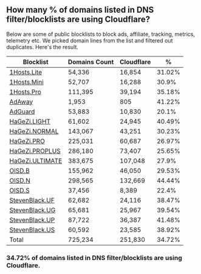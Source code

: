 ## How many % of domains listed in DNS filter/blocklists are using Cloudflare?


Below are some of public blocklists to block ads, affiliate, tracking, metrics, telemetry etc.
We picked domain lines from the list and filtered out duplicates.
Here's the result.


| Blocklist | Domains Count | Cloudflare | % |
| --- | --- | --- | --- |
| [1Hosts.Lite](https://raw.githubusercontent.com/badmojr/1Hosts/master/Lite/hosts.win) | 54,336 | 16,854 | 31.02% |
| [1Hosts.Mini](https://raw.githubusercontent.com/badmojr/1Hosts/master/mini/hosts.win) | 52,707 | 16,288 | 30.9% |
| [1Hosts.Pro](https://raw.githubusercontent.com/badmojr/1Hosts/master/Pro/hosts.win) | 111,395 | 39,194 | 35.18% |
| [AdAway](https://raw.githubusercontent.com/AdAway/adaway.github.io/master/hosts.txt) | 1,953 | 805 | 41.22% |
| [AdGuard](https://adguardteam.github.io/AdGuardSDNSFilter/Filters/filter.txt) | 53,883 | 10,830 | 20.1% |
| [HaGeZi.LIGHT](https://raw.githubusercontent.com/hagezi/dns-blocklists/main/hosts/light.txt) | 61,602 | 24,945 | 40.49% |
| [HaGeZi.NORMAL](https://raw.githubusercontent.com/hagezi/dns-blocklists/main/hosts/multi.txt) | 143,067 | 43,251 | 30.23% |
| [HaGeZi.PRO](https://raw.githubusercontent.com/hagezi/dns-blocklists/main/hosts/pro.txt) | 225,031 | 60,687 | 26.97% |
| [HaGeZi.PROPLUS](https://raw.githubusercontent.com/hagezi/dns-blocklists/main/hosts/pro.plus.txt) | 286,180 | 73,407 | 25.65% |
| [HaGeZi.ULTIMATE](https://raw.githubusercontent.com/hagezi/dns-blocklists/main/hosts/ultimate.txt) | 383,675 | 107,048 | 27.9% |
| [OISD.B](https://big.oisd.nl/dnsmasq) | 155,962 | 46,050 | 29.53% |
| [OISD.N](https://nsfw.oisd.nl/dnsmasq) | 298,565 | 132,669 | 44.44% |
| [OISD.S](https://small.oisd.nl/dnsmasq) | 37,456 | 8,389 | 22.4% |
| [StevenBlack.UF](https://raw.githubusercontent.com/StevenBlack/hosts/master/alternates/fakenews/hosts) | 62,682 | 24,116 | 38.47% |
| [StevenBlack.UG](https://raw.githubusercontent.com/StevenBlack/hosts/master/alternates/gambling/hosts) | 65,681 | 25,967 | 39.54% |
| [StevenBlack.UP](https://raw.githubusercontent.com/StevenBlack/hosts/master/alternates/porn/hosts) | 87,722 | 36,387 | 41.48% |
| [StevenBlack.US](https://raw.githubusercontent.com/StevenBlack/hosts/master/alternates/social/hosts) | 60,592 | 23,585 | 38.92% |
| Total | 725,234 | 251,830 | 34.72% |


### 34.72% of domains listed in DNS filter/blocklists are using Cloudflare.